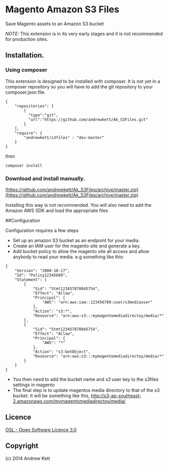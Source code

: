 # Magento Amazon S3 Files
Save Magento assets to an Amazon S3 bucket

*NOTE:* This extension is in its very early stages and it is not recommended for production sites.

## Installation.

### Using composer


This extension is designed to be installed with composer. It is not yet in a composer repository so you will have to add the git repository to your composer.json file.

    {
        "repositories": [
            {
              "type":"git",
              "url":"https://github.com/andrewkett/Ak_S3Files.git"
            }
        ],
        "require": {
            "andrewkett/s3files" : "dev-master"
        }
    }

then

    composer install


### Download and install manually.

[https://github.com/andrewkett/Ak_S3Files/archive/master.zip](https://github.com/andrewkett/Ak_S3Files/archive/master.zip)

Installing this way is not recommended. You will also need to add the Amazon AWS SDK and load the appropriate files


##Configuration

Configuration requires a few steps

* Set up an amazon S3 bucket as an endpoint for your media.
* Create an IAM user for the magento site and generate a key.
* Add bucket policy to allow the magento site all access and allow anybody to read your media. e.g something like this:
```
{
	"Version": "2008-10-17",
	"Id": "Policy12345689",
	"Statement": [
		{
			"Sid": "Stmt123457870845754",
			"Effect": "Allow",
			"Principal": {
				"AWS": "arn:aws:iam::123456789:user/s3mediauser"
			},
			"Action": "s3:*",
			"Resource": "arn:aws:s3:::mymagentomediadirectoy/media/*"
		},
		{
			"Sid": "Stmt123457870845754",
			"Effect": "Allow",
			"Principal": {
				"AWS": "*"
			},
			"Action": "s3:GetObject",
			"Resource": "arn:aws:s3:::mymagentomediadirectoy/media/*"
		}
	]
}
``` 
* You then need to add the bucket name and s3 user key to the s3files settings in magento
* The final step is to update magentos media directory to that of the s3 bucket. It will be something like this, http://s3-ap-southeast-2.amazonaws.com/mymagentomediadirectoy/media/



## Licence
[OSL - Open Software Licence 3.0](http://opensource.org/licenses/osl-3.0.php)

## Copyright
(c) 2014 Andrew Kett